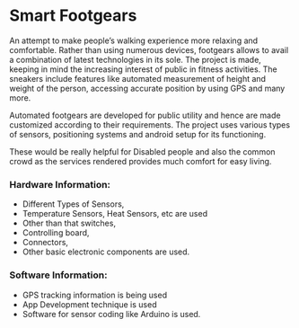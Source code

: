 # Smart Footgears

An attempt to make people’s walking experience more relaxing and comfortable. Rather than using numerous devices, footgears allows to avail a combination of latest technologies in its sole. The project is made, keeping in mind the increasing interest of public in fitness activities. The sneakers include features like automated measurement of height and weight of the person, accessing accurate position by using GPS and many more. 

Automated footgears are developed for public utility and hence are made customized according to their requirements. The project uses various types of sensors, positioning systems and android setup for its functioning. 

These would be really helpful for Disabled people and also the common crowd as the services rendered provides much comfort for easy living.

### Hardware Information:

- Different Types of Sensors,
- Temperature Sensors, Heat Sensors, etc are used 
- Other than that switches, 
- Controlling board,
- Connectors, 
- Other basic electronic components are used.

### Software Information: 

- GPS tracking information is being used
- App Development technique is used
- Software for sensor coding like Arduino is used.

